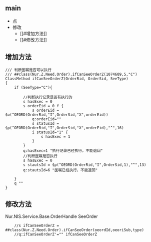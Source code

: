 


## main
- 点
- 修改
	- [[#增加方法]]
	- [[#修改方法]]


## 增加方法

```
/// 判断医嘱是否可以执行
/// ##class(Nur.Z.Need.Order).ifCanSeeOrderZ(1074609,5,"C")
ClassMethod ifCanSeeOrderZ(OrderRid, OrderSid, SeeType)
{
	if (SeeType="C"){
		
		//判断执行记录是否有执行的
		s hasExec = 0
		s orderEid = 0 f {
			s orderEid = $o(^OEORD(OrderRid,"I",OrderSid,"X",orderEid))
			q:orderEid=""
			s statusId = $p(^OEORD(OrderRid,"I",OrderSid,"X",orderEid),"^",16)
			i statusId="1" {
				s hasExec = 1
			}
		}
		q:hasExec=1 "执行记录已经执行，不能退回"
		//判断医嘱是否执行
		s hasExec = 0
		s stautsId = $p(^OEORD(OrderRid,"I",OrderSid,1),"^",13)
		q:stautsId=6 "医嘱已经执行，不能退回"
		
	}
	q ""
}
```

## 修改方法

Nur.NIS.Service.Base.OrderHandle
SeeOrder
```
	//s ifCanSeeOrderZ = ##class(Nur.Z.Need.Order).ifCanSeeOrder(oeordId,oeoriSub,type)
	//q:ifCanSeeOrderZ'="" ifCanSeeOrderZ
```


